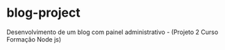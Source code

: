 # blog-project
Desenvolvimento de um blog com painel administrativo - (Projeto 2 Curso Formação Node js)

